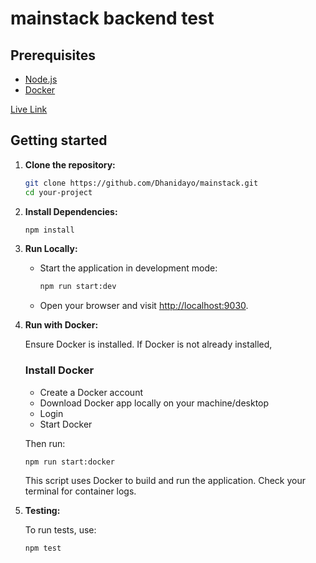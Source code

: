 # mainstack backend test

## Prerequisites
- [Node.js](https://nodejs.org/)
- [Docker](https://www.docker.com/)

[Live Link](https://well-loving-rattler.ngrok-free.app/)


## Getting started

1. **Clone the repository:**

    ```zsh or bash
    git clone https://github.com/Dhanidayo/mainstack.git
    cd your-project
    ```


2. **Install Dependencies:**

    ```zsh or bash
    npm install
    ```

3. **Run Locally:**

   - Start the application in development mode:

     ```bash
     npm run start:dev
     ```

   - Open your browser and visit [http://localhost:9030](http://localhost:9030).

4. **Run with Docker:**

    Ensure Docker is installed. If Docker is not already installed,

    ### Install Docker
    * Create a Docker account
    * Download Docker app locally on your machine/desktop
    * Login
    * Start Docker

    Then run:

    ```bash
    npm run start:docker
    ```

    This script uses Docker to build and run the application. Check your terminal for container logs.

5. **Testing:**

    To run tests, use:

    ```zsh or bash
    npm test

  

